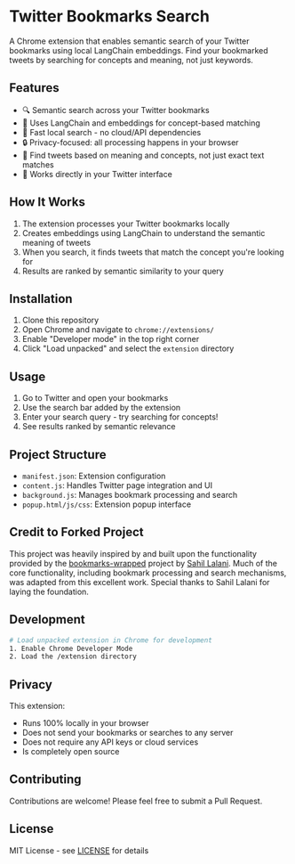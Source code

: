 # Twitter Bookmarks Search

A Chrome extension that enables semantic search of your Twitter bookmarks using local LangChain embeddings. Find your bookmarked tweets by searching for concepts and meaning, not just keywords.

## Features

- 🔍 Semantic search across your Twitter bookmarks
- 🧠 Uses LangChain and embeddings for concept-based matching
- 💨 Fast local search - no cloud/API dependencies
- 🔒 Privacy-focused: all processing happens in your browser
- 🎯 Find tweets based on meaning and concepts, not just exact text matches
- 📱 Works directly in your Twitter interface

## How It Works

1. The extension processes your Twitter bookmarks locally
2. Creates embeddings using LangChain to understand the semantic meaning of tweets
3. When you search, it finds tweets that match the concept you're looking for
4. Results are ranked by semantic similarity to your query

## Installation

1. Clone this repository
2. Open Chrome and navigate to `chrome://extensions/`
3. Enable "Developer mode" in the top right corner
4. Click "Load unpacked" and select the `extension` directory

## Usage

1. Go to Twitter and open your bookmarks
2. Use the search bar added by the extension
3. Enter your search query - try searching for concepts!
4. See results ranked by semantic relevance

## Project Structure

- `manifest.json`: Extension configuration
- `content.js`: Handles Twitter page integration and UI
- `background.js`: Manages bookmark processing and search
- `popup.html/js/css`: Extension popup interface

## Credit to Forked Project

This project was heavily inspired by and built upon the functionality provided by the [bookmarks-wrapped](https://github.com/sahil-lalani/bookmarks-wrapped) project by [Sahil Lalani](https://github.com/sahil-lalani). Much of the core functionality, including bookmark processing and search mechanisms, was adapted from this excellent work. Special thanks to Sahil Lalani for laying the foundation.

## Development

```bash
# Load unpacked extension in Chrome for development
1. Enable Chrome Developer Mode
2. Load the /extension directory
```

## Privacy

This extension:
- Runs 100% locally in your browser
- Does not send your bookmarks or searches to any server
- Does not require any API keys or cloud services
- Is completely open source

## Contributing

Contributions are welcome! Please feel free to submit a Pull Request.

## License

MIT License - see [LICENSE](LICENSE) for details
